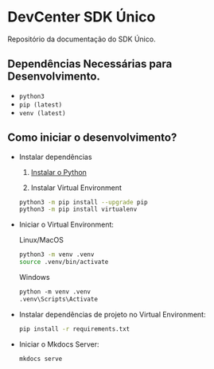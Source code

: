 # DevCenter SDK Único

Repositório da documentação do SDK Único.

## Dependências Necessárias para Desenvolvimento.

- `python3`
- `pip (latest)`
- `venv (latest)`

## Como iniciar o desenvolvimento?

- Instalar dependências

    1. [Instalar o Python](https://www.python.org/)

    2. Instalar Virtual Environment

    ```bash
    python3 -m pip install --upgrade pip
    python3 -m pip install virtualenv
    ```

- Iniciar o Virtual Environment:

    Linux/MacOS

    ```bash
    python3 -m venv .venv
    source .venv/bin/activate
    ```

    Windows

    ```ps
    python -m venv .venv
    .venv\Scripts\Activate
    ```

- Instalar dependências de projeto no Virtual Environment:

    ```bash
    pip install -r requirements.txt
    ```

- Iniciar o Mkdocs Server:

    ```bash
    mkdocs serve
    ```
